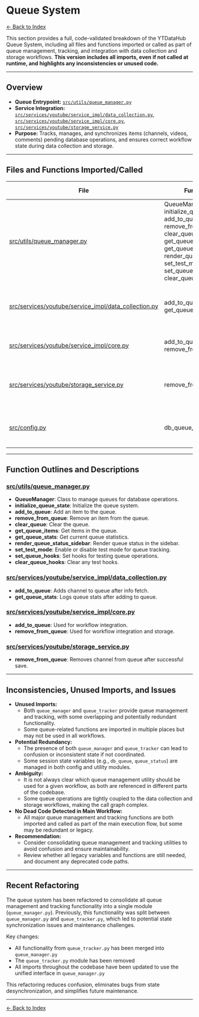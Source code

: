 # Queue System

[← Back to Index](index.md)

This section provides a full, code-validated breakdown of the YTDataHub Queue System, including all files and functions imported or called as part of queue management, tracking, and integration with data collection and storage workflows. **This version includes all imports, even if not called at runtime, and highlights any inconsistencies or unused code.**

---

## Overview

- **Queue Entrypoint:** [`src/utils/queue_manager.py`](../../../src/utils/queue_manager.py)
- **Service Integration:** [`src/services/youtube/service_impl/data_collection.py`](../../../src/services/youtube/service_impl/data_collection.py), [`src/services/youtube/service_impl/core.py`](../../../src/services/youtube/service_impl/core.py), [`src/services/youtube/storage_service.py`](../../../src/services/youtube/storage_service.py)
- **Purpose:** Tracks, manages, and synchronizes items (channels, videos, comments) pending database operations, and ensures correct workflow state during data collection and storage.

---

## Files and Functions Imported/Called

| File | Function/Class | Description | Used at Runtime? |
|------|---------------|-------------|------------------|
| [src/utils/queue_manager.py](../../../src/utils/queue_manager.py) | QueueManager, initialize_queue_state, add_to_queue, remove_from_queue, clear_queue, get_queue_items, get_queue_stats, render_queue_status_sidebar, set_test_mode, set_queue_hooks, clear_queue_hooks | Unified queue management and tracking utilities | Yes |
| [src/services/youtube/service_impl/data_collection.py](../../../src/services/youtube/service_impl/data_collection.py) | add_to_queue, get_queue_stats | Adds channel to queue after info fetch, logs queue stats | Yes |
| [src/services/youtube/service_impl/core.py](../../../src/services/youtube/service_impl/core.py) | add_to_queue, remove_from_queue | Used for workflow integration and storage | Yes |
| [src/services/youtube/storage_service.py](../../../src/services/youtube/storage_service.py) | remove_from_queue | Removes channel from queue after successful save | Yes |
| [src/config.py](../../../src/config.py) | db_queue, queue_status | Session state variables for queue tracking | Yes |

---

## Function Outlines and Descriptions

### [src/utils/queue_manager.py](../../../src/utils/queue_manager.py)
- **QueueManager**: Class to manage queues for database operations.
- **initialize_queue_state**: Initialize the queue system.
- **add_to_queue**: Add an item to the queue.
- **remove_from_queue**: Remove an item from the queue.
- **clear_queue**: Clear the queue.
- **get_queue_items**: Get items in the queue.
- **get_queue_stats**: Get current queue statistics.
- **render_queue_status_sidebar**: Render queue status in the sidebar.
- **set_test_mode**: Enable or disable test mode for queue tracking.
- **set_queue_hooks**: Set hooks for testing queue operations.
- **clear_queue_hooks**: Clear any test hooks.

### [src/services/youtube/service_impl/data_collection.py](../../../src/services/youtube/service_impl/data_collection.py)
- **add_to_queue**: Adds channel to queue after info fetch.
- **get_queue_stats**: Logs queue stats after adding to queue.

### [src/services/youtube/service_impl/core.py](../../../src/services/youtube/service_impl/core.py)
- **add_to_queue**: Used for workflow integration.
- **remove_from_queue**: Used for workflow integration and storage.

### [src/services/youtube/storage_service.py](../../../src/services/youtube/storage_service.py)
- **remove_from_queue**: Removes channel from queue after successful save.

---

## Inconsistencies, Unused Imports, and Issues

- **Unused Imports:**
    - Both `queue_manager` and `queue_tracker` provide queue management and tracking, with some overlapping and potentially redundant functionality.
    - Some queue-related functions are imported in multiple places but may not be used in all workflows.
- **Potential Redundancy:**
    - The presence of both `queue_manager` and `queue_tracker` can lead to confusion or inconsistent state if not coordinated.
    - Some session state variables (e.g., `db_queue`, `queue_status`) are managed in both config and utility modules.
- **Ambiguity:**
    - It is not always clear which queue management utility should be used for a given workflow, as both are referenced in different parts of the codebase.
    - Some queue operations are tightly coupled to the data collection and storage workflows, making the call graph complex.
- **No Dead Code Detected in Main Workflow:**
    - All major queue management and tracking functions are both imported and called as part of the main execution flow, but some may be redundant or legacy.
- **Recommendation:**
    - Consider consolidating queue management and tracking utilities to avoid confusion and ensure maintainability.
    - Review whether all legacy variables and functions are still needed, and document any deprecated code paths.

---

## Recent Refactoring

The queue system has been refactored to consolidate all queue management and tracking functionality into a single module (`queue_manager.py`). Previously, this functionality was split between `queue_manager.py` and `queue_tracker.py`, which led to potential state synchronization issues and maintenance challenges.

Key changes:
- All functionality from `queue_tracker.py` has been merged into `queue_manager.py`
- The `queue_tracker.py` module has been removed
- All imports throughout the codebase have been updated to use the unified interface in `queue_manager.py`

This refactoring reduces confusion, eliminates bugs from state desynchronization, and simplifies future maintenance.

---

[← Back to Index](index.md) 